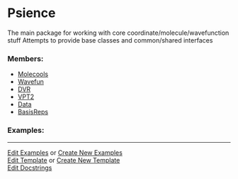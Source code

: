 # <a id="Psience">Psience</a>
    
The main package for working with core coordinate/molecule/wavefunction stuff
Attempts to provide base classes and common/shared interfaces

### Members:

  - [Molecools](Psience/Molecools.md)
  - [Wavefun](Psience/Wavefun.md)
  - [DVR](Psience/DVR.md)
  - [VPT2](Psience/VPT2.md)
  - [Data](Psience/Data.md)
  - [BasisReps](Psience/BasisReps.md)

### Examples:



___

[Edit Examples](https://github.com/McCoyGroup/References/edit/gh-pages/Documentation/examples/Psience.md) or 
[Create New Examples](https://github.com/McCoyGroup/References/new/gh-pages/?filename=Documentation/examples/Psience.md) <br/>
[Edit Template](https://github.com/McCoyGroup/References/edit/gh-pages/Documentation/templates/Psience.md) or 
[Create New Template](https://github.com/McCoyGroup/References/new/gh-pages/?filename=Documentation/templates/Psience.md) <br/>
[Edit Docstrings](https://github.com/McCoyGroup/Psience/edit/master/__init__.py?message=Update%20Docs)